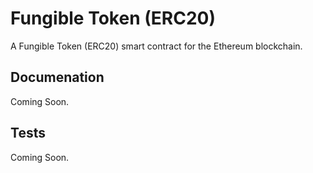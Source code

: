 # Fungible Token (ERC20)

A Fungible Token (ERC20) smart contract for the Ethereum blockchain.

## Documenation

Coming Soon.

## Tests

Coming Soon.
